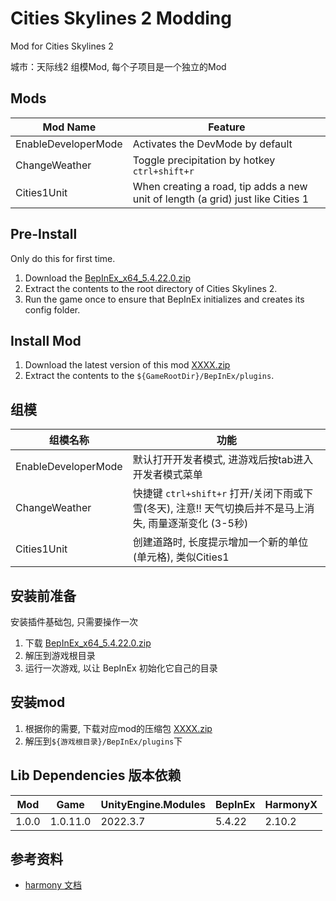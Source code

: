# Cities Skylines 2 Modding
Mod for Cities Skylines 2

城市：天际线2 组模Mod, 每个子项目是一个独立的Mod

## Mods

| Mod Name                  | Feature                                                                                               |
| --------                  | -------                                                                                               |
| EnableDeveloperMode       | Activates the DevMode by default                                                                      |
| ChangeWeather             | Toggle precipitation by hotkey `ctrl+shift+r`                                                         |
| Cities1Unit               | When creating a road, tip adds a new unit of length (a grid) just like Cities 1                       |

## Pre-Install
Only do this for first time.
1. Download the [BepInEx_x64_5.4.22.0.zip](https://github.com/BepInEx/BepInEx/releases/tag/v5.4.22)
2. Extract the contents to the root directory of Cities Skylines 2.
3. Run the game once to ensure that BepInEx initializes and creates its config folder.

## Install Mod
1. Download the latest version of this mod [XXXX.zip](https://github.com/pangliang/Cities-Skyline2-Mods/releases)
2. Extract the contents to the `${GameRootDir}/BepInEx/plugins`.

## 组模

| 组模名称                  | 功能                                                                                                          |
| --------                  | -------                                                                                                       |
| EnableDeveloperMode       | 默认打开开发者模式, 进游戏后按tab进入开发者模式菜单                                                           |
| ChangeWeather             | 快捷键 `ctrl+shift+r` 打开/关闭下雨或下雪(冬天), 注意!! 天气切换后并不是马上消失, 雨量逐渐变化 (3-5秒)        |
| Cities1Unit               | 创建道路时, 长度提示增加一个新的单位(单元格), 类似Cities1                                                     |

## 安装前准备
安装插件基础包, 只需要操作一次
1. 下载 [BepInEx_x64_5.4.22.0.zip](https://github.com/BepInEx/BepInEx/releases/tag/v5.4.22)
2. 解压到游戏根目录
3. 运行一次游戏, 以让 BepInEx 初始化它自己的目录

## 安装mod
1. 根据你的需要, 下载对应mod的压缩包 [XXXX.zip](https://github.com/pangliang/Cities-Skyline2-Mods/releases)
2. 解压到`${游戏根目录}/BepInEx/plugins`下

## Lib Dependencies 版本依赖
| Mod      | Game       | UnityEngine.Modules   | BepInEx       | HarmonyX  |
| -------- | -------    | -------               | -------       | -------   |
| 1.0.0    | 1.0.11.0   | 2022.3.7              | 5.4.22        | 2.10.2    |

## 参考资料
* [harmony 文档](https://harmony.pardeike.net/articles/intro.html)